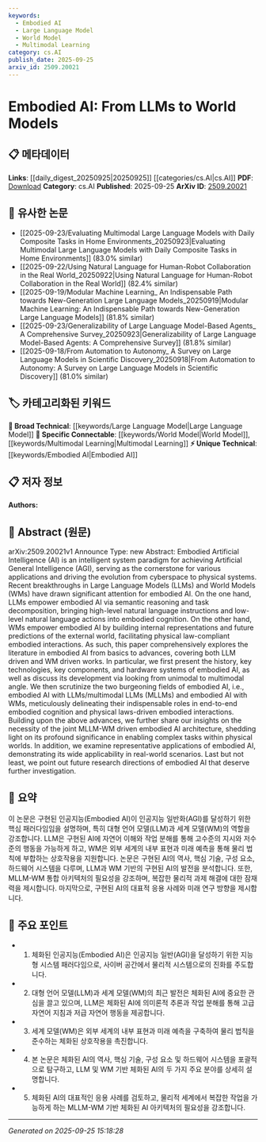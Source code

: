 ```yaml
---
keywords:
  - Embodied AI
  - Large Language Model
  - World Model
  - Multimodal Learning
category: cs.AI
publish_date: 2025-09-25
arxiv_id: 2509.20021
---
```


<!-- KEYWORD_LINKING_METADATA:
{
  "processed_timestamp": "2025-09-25T15:18:28.733525",
  "vocabulary_version": "1.0",
  "selected_keywords": [
    "Embodied AI",
    "Large Language Model",
    "World Model",
    "Multimodal Learning"
  ],
  "rejected_keywords": [],
  "similarity_scores": {
    "Embodied AI": 0.78,
    "Large Language Model": 0.85,
    "World Model": 0.77,
    "Multimodal Learning": 0.79
  },
  "extraction_method": "AI_prompt_based",
  "budget_applied": true,
  "candidates_json": {
    "candidates": [
      {
        "surface": "Embodied Artificial Intelligence",
        "canonical": "Embodied AI",
        "aliases": [
          "Embodied Artificial Intelligence"
        ],
        "category": "unique_technical",
        "rationale": "Embodied AI is a distinct paradigm that integrates physical systems with AI, crucial for linking discussions on AGI and physical interactions.",
        "novelty_score": 0.75,
        "connectivity_score": 0.68,
        "specificity_score": 0.82,
        "link_intent_score": 0.78
      },
      {
        "surface": "Large Language Models",
        "canonical": "Large Language Model",
        "aliases": [
          "LLMs"
        ],
        "category": "broad_technical",
        "rationale": "LLMs are central to the paper's discussion on semantic reasoning and task decomposition in embodied AI.",
        "novelty_score": 0.45,
        "connectivity_score": 0.89,
        "specificity_score": 0.65,
        "link_intent_score": 0.85
      },
      {
        "surface": "World Models",
        "canonical": "World Model",
        "aliases": [
          "WMs"
        ],
        "category": "specific_connectable",
        "rationale": "World Models are essential for building internal representations and predictions, key to embodied AI's interaction with physical laws.",
        "novelty_score": 0.58,
        "connectivity_score": 0.76,
        "specificity_score": 0.79,
        "link_intent_score": 0.77
      },
      {
        "surface": "Multimodal LLMs",
        "canonical": "Multimodal Learning",
        "aliases": [
          "MLLMs"
        ],
        "category": "specific_connectable",
        "rationale": "Multimodal LLMs expand the capabilities of embodied AI by integrating multiple data types, enhancing its applicability.",
        "novelty_score": 0.64,
        "connectivity_score": 0.82,
        "specificity_score": 0.72,
        "link_intent_score": 0.79
      }
    ],
    "ban_list_suggestions": [
      "cyberspace",
      "physical systems",
      "internal representations"
    ]
  },
  "decisions": [
    {
      "candidate_surface": "Embodied Artificial Intelligence",
      "resolved_canonical": "Embodied AI",
      "decision": "linked",
      "scores": {
        "novelty": 0.75,
        "connectivity": 0.68,
        "specificity": 0.82,
        "link_intent": 0.78
      }
    },
    {
      "candidate_surface": "Large Language Models",
      "resolved_canonical": "Large Language Model",
      "decision": "linked",
      "scores": {
        "novelty": 0.45,
        "connectivity": 0.89,
        "specificity": 0.65,
        "link_intent": 0.85
      }
    },
    {
      "candidate_surface": "World Models",
      "resolved_canonical": "World Model",
      "decision": "linked",
      "scores": {
        "novelty": 0.58,
        "connectivity": 0.76,
        "specificity": 0.79,
        "link_intent": 0.77
      }
    },
    {
      "candidate_surface": "Multimodal LLMs",
      "resolved_canonical": "Multimodal Learning",
      "decision": "linked",
      "scores": {
        "novelty": 0.64,
        "connectivity": 0.82,
        "specificity": 0.72,
        "link_intent": 0.79
      }
    }
  ]
}
-->

# Embodied AI: From LLMs to World Models

## 📋 메타데이터

**Links**: [[daily_digest_20250925|20250925]] [[categories/cs.AI|cs.AI]]
**PDF**: [Download](https://arxiv.org/pdf/2509.20021.pdf)
**Category**: cs.AI
**Published**: 2025-09-25
**ArXiv ID**: [2509.20021](https://arxiv.org/abs/2509.20021)

## 🔗 유사한 논문
- [[2025-09-23/Evaluating Multimodal Large Language Models with Daily Composite Tasks in Home Environments_20250923|Evaluating Multimodal Large Language Models with Daily Composite Tasks in Home Environments]] (83.0% similar)
- [[2025-09-22/Using Natural Language for Human-Robot Collaboration in the Real World_20250922|Using Natural Language for Human-Robot Collaboration in the Real World]] (82.4% similar)
- [[2025-09-19/Modular Machine Learning_ An Indispensable Path towards New-Generation Large Language Models_20250919|Modular Machine Learning: An Indispensable Path towards New-Generation Large Language Models]] (81.8% similar)
- [[2025-09-23/Generalizability of Large Language Model-Based Agents_ A Comprehensive Survey_20250923|Generalizability of Large Language Model-Based Agents: A Comprehensive Survey]] (81.8% similar)
- [[2025-09-18/From Automation to Autonomy_ A Survey on Large Language Models in Scientific Discovery_20250918|From Automation to Autonomy: A Survey on Large Language Models in Scientific Discovery]] (81.0% similar)

## 🏷️ 카테고리화된 키워드
**🧠 Broad Technical**: [[keywords/Large Language Model|Large Language Model]]
**🔗 Specific Connectable**: [[keywords/World Model|World Model]], [[keywords/Multimodal Learning|Multimodal Learning]]
**⚡ Unique Technical**: [[keywords/Embodied AI|Embodied AI]]

## 📋 저자 정보

**Authors:** 

## 📄 Abstract (원문)

arXiv:2509.20021v1 Announce Type: new 
Abstract: Embodied Artificial Intelligence (AI) is an intelligent system paradigm for achieving Artificial General Intelligence (AGI), serving as the cornerstone for various applications and driving the evolution from cyberspace to physical systems. Recent breakthroughs in Large Language Models (LLMs) and World Models (WMs) have drawn significant attention for embodied AI. On the one hand, LLMs empower embodied AI via semantic reasoning and task decomposition, bringing high-level natural language instructions and low-level natural language actions into embodied cognition. On the other hand, WMs empower embodied AI by building internal representations and future predictions of the external world, facilitating physical law-compliant embodied interactions. As such, this paper comprehensively explores the literature in embodied AI from basics to advances, covering both LLM driven and WM driven works. In particular, we first present the history, key technologies, key components, and hardware systems of embodied AI, as well as discuss its development via looking from unimodal to multimodal angle. We then scrutinize the two burgeoning fields of embodied AI, i.e., embodied AI with LLMs/multimodal LLMs (MLLMs) and embodied AI with WMs, meticulously delineating their indispensable roles in end-to-end embodied cognition and physical laws-driven embodied interactions. Building upon the above advances, we further share our insights on the necessity of the joint MLLM-WM driven embodied AI architecture, shedding light on its profound significance in enabling complex tasks within physical worlds. In addition, we examine representative applications of embodied AI, demonstrating its wide applicability in real-world scenarios. Last but not least, we point out future research directions of embodied AI that deserve further investigation.

## 📝 요약

이 논문은 구현된 인공지능(Embodied AI)이 인공지능 일반화(AGI)를 달성하기 위한 핵심 패러다임임을 설명하며, 특히 대형 언어 모델(LLM)과 세계 모델(WM)의 역할을 강조합니다. LLM은 구현된 AI에 자연어 이해와 작업 분해를 통해 고수준의 지시와 저수준의 행동을 가능하게 하고, WM은 외부 세계의 내부 표현과 미래 예측을 통해 물리 법칙에 부합하는 상호작용을 지원합니다. 논문은 구현된 AI의 역사, 핵심 기술, 구성 요소, 하드웨어 시스템을 다루며, LLM과 WM 기반의 구현된 AI의 발전을 분석합니다. 또한, MLLM-WM 통합 아키텍처의 필요성을 강조하며, 복잡한 물리적 과제 해결에 대한 잠재력을 제시합니다. 마지막으로, 구현된 AI의 대표적 응용 사례와 미래 연구 방향을 제시합니다.

## 🎯 주요 포인트

- 1. 체화된 인공지능(Embodied AI)은 인공지능 일반(AGI)을 달성하기 위한 지능형 시스템 패러다임으로, 사이버 공간에서 물리적 시스템으로의 진화를 주도합니다.
- 2. 대형 언어 모델(LLM)과 세계 모델(WM)의 최근 발전은 체화된 AI에 중요한 관심을 끌고 있으며, LLM은 체화된 AI에 의미론적 추론과 작업 분해를 통해 고급 자연어 지침과 저급 자연어 행동을 제공합니다.
- 3. 세계 모델(WM)은 외부 세계의 내부 표현과 미래 예측을 구축하여 물리 법칙을 준수하는 체화된 상호작용을 촉진합니다.
- 4. 본 논문은 체화된 AI의 역사, 핵심 기술, 구성 요소 및 하드웨어 시스템을 포괄적으로 탐구하고, LLM 및 WM 기반 체화된 AI의 두 가지 주요 분야를 상세히 설명합니다.
- 5. 체화된 AI의 대표적인 응용 사례를 검토하고, 물리적 세계에서 복잡한 작업을 가능하게 하는 MLLM-WM 기반 체화된 AI 아키텍처의 필요성을 강조합니다.


---

*Generated on 2025-09-25 15:18:28*